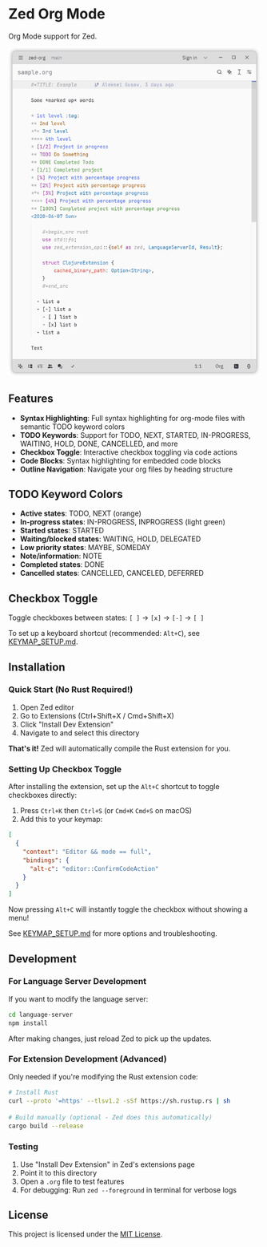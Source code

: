 # Zed Org Mode

Org Mode support for Zed.

![Demo of Zed Org Mode](demo.png)

## Features

- **Syntax Highlighting**: Full syntax highlighting for org-mode files with semantic TODO keyword colors
- **TODO Keywords**: Support for TODO, NEXT, STARTED, IN-PROGRESS, WAITING, HOLD, DONE, CANCELLED, and more
- **Checkbox Toggle**: Interactive checkbox toggling via code actions
- **Code Blocks**: Syntax highlighting for embedded code blocks
- **Outline Navigation**: Navigate your org files by heading structure

## TODO Keyword Colors

- **Active states**: TODO, NEXT (orange)
- **In-progress states**: IN-PROGRESS, INPROGRESS (light green)
- **Started states**: STARTED
- **Waiting/blocked states**: WAITING, HOLD, DELEGATED
- **Low priority states**: MAYBE, SOMEDAY
- **Note/information**: NOTE
- **Completed states**: DONE
- **Cancelled states**: CANCELLED, CANCELED, DEFERRED

## Checkbox Toggle

Toggle checkboxes between states: `[ ]` → `[x]` → `[-]` → `[ ]`

To set up a keyboard shortcut (recommended: `Alt+C`), see [KEYMAP_SETUP.md](KEYMAP_SETUP.md).

## Installation

### Quick Start (No Rust Required!)

1. Open Zed editor
2. Go to Extensions (Ctrl+Shift+X / Cmd+Shift+X)
3. Click "Install Dev Extension"
4. Navigate to and select this directory

**That's it!** Zed will automatically compile the Rust extension for you.

### Setting Up Checkbox Toggle

After installing the extension, set up the `Alt+C` shortcut to toggle checkboxes directly:

1. Press `Ctrl+K` then `Ctrl+S` (or `Cmd+K` `Cmd+S` on macOS)
2. Add this to your keymap:

```json
[
  {
    "context": "Editor && mode == full",
    "bindings": {
      "alt-c": "editor::ConfirmCodeAction"
    }
  }
]
```

Now pressing `Alt+C` will instantly toggle the checkbox without showing a menu!

See [KEYMAP_SETUP.md](KEYMAP_SETUP.md) for more options and troubleshooting.

## Development

### For Language Server Development

If you want to modify the language server:

```bash
cd language-server
npm install
```

After making changes, just reload Zed to pick up the updates.

### For Extension Development (Advanced)

Only needed if you're modifying the Rust extension code:

```bash
# Install Rust
curl --proto '=https' --tlsv1.2 -sSf https://sh.rustup.rs | sh

# Build manually (optional - Zed does this automatically)
cargo build --release
```

### Testing

1. Use "Install Dev Extension" in Zed's extensions page
2. Point it to this directory
3. Open a `.org` file to test features
4. For debugging: Run `zed --foreground` in terminal for verbose logs

## License

This project is licensed under the [MIT License](LICENSE).
